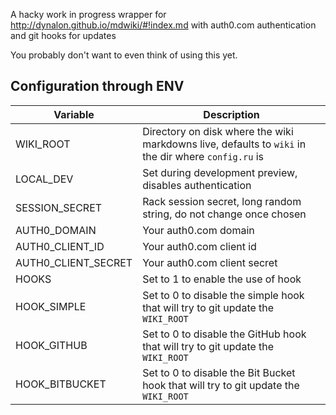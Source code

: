 A hacky work in progress wrapper for http://dynalon.github.io/mdwiki/#!index.md with auth0.com authentication and git hooks for updates

You probably don't want to even think of using this yet.

## Configuration through ENV

|Variable|Description|
|--------|-----------|
|WIKI_ROOT|Directory on disk where the wiki markdowns live, defaults to ```wiki``` in the dir where ```config.ru``` is|
|LOCAL_DEV|Set during development preview, disables authentication|
|SESSION_SECRET|Rack session secret, long random string, do not change once chosen|
|AUTH0_DOMAIN|Your auth0.com domain|
|AUTH0_CLIENT_ID|Your auth0.com client id|
|AUTH0_CLIENT_SECRET|Your auth0.com client secret|
|HOOKS|Set to 1 to enable the use of hook|
|HOOK_SIMPLE|Set to 0 to disable the simple hook that will try to git update the ```WIKI_ROOT```|
|HOOK_GITHUB|Set to 0 to disable the GitHub hook that will try to git update the ```WIKI_ROOT```|
|HOOK_BITBUCKET|Set to 0 to disable the Bit Bucket hook that will try to git update the ```WIKI_ROOT```|
